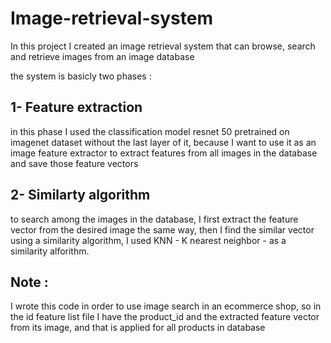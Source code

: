 # Image-retrieval-system

In this project I created an image retrieval system that can browse, search and retrieve images from an image database

the system is basicly two phases :

## 1- Feature extraction 

in this phase I used the classification model resnet 50 pretrained on imagenet dataset without the last layer of it, because I want to use it as an image feature extractor to extract features from all images in the database and save those feature vectors

## 2- Similarty algorithm

to search among the images in the database, I first extract the feature vector from the desired image the same way, then I find the similar vector using a similarity algorithm, I used KNN - K nearest neighbor - as a similarity alforithm.


## Note :
I wrote this code in order to use image search in an ecommerce shop, so in the id feature list file I have the product_id and the extracted feature vector from its image, and that is applied for all products in database
